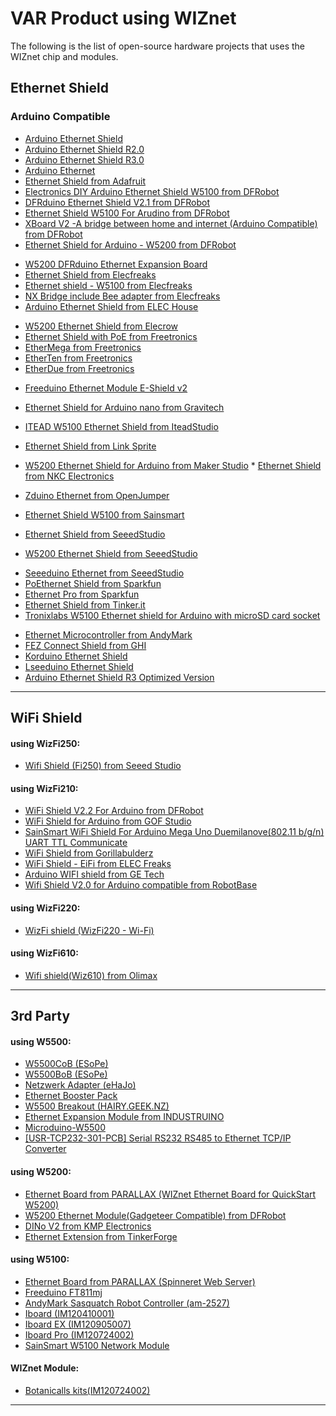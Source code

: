 # VAR Product using WIZnet

The following is the list of open-source hardware projects that uses the
WIZnet chip and modules.

## Ethernet Shield

### Arduino Compatible

  - [Arduino Ethernet
    Shield](/oshw_using_wiznet/ethernet#Arduino%20Ethernet%20Shield)
  - [Arduino Ethernet Shield
    R2.0](/oshw_using_wiznet/ethernet#Arduino%20Ethernet%20Shield%20R2.0)
  - [Arduino Ethernet Shield
    R3.0](/oshw_using_wiznet/ethernet#Arduino%20Ethernet%20Shield%20R3.0)
  - [Arduino Ethernet](/oshw_using_wiznet/ethernet#Arduino%20Ethernet)
  - [Ethernet Shield from
    Adafruit](/oshw_using_wiznet/ethernet#Ethernet%20Shield%20from%20Adafruit)
 - [Electronics DIY Arduino Ethernet Shield W5100 from
    DFRobot](/oshw_using_wiznet/ethernet#Electronics%20DIY%20Arduino%20Ethernet%20Shield%20W5100%20from%20DFRobot)
  - [DFRduino Ethernet Shield V2.1 from
    DFRobot](/oshw_using_wiznet/ethernet#DFRduino%20Ethernet%20Shield%20V2.1%20from%20DFRobot)
  - [Ethernet Shield W5100 For Arudino from
    DFRobot](/oshw_using_wiznet/ethernet#Ethernet%20Shield%20W5100%20For%20Arudino%20from%20DFRobot)
  - [XBoard V2 -A bridge between home and internet (Arduino Compatible)
    from
    DFRobot](/oshw_using_wiznet/ethernet#XBoard%20V2%20-A%20bridge%20between%20home%20and%20internet%20\(Arduino%20Compatible\)%20from%20DFRobot)
  - [Ethernet Shield for Arduino - W5200 from
    DFRobot](/oshw_using_wiznet/ethernet#Ethernet%20Shield%20for%20Arduino%20-%20W5200%20from%20DFRobot)

<!-- end list -->

  - [W5200 DFRduino Ethernet Expansion
    Board](/oshw_using_wiznet/ethernet#W5200%20DFRduino%20Ethernet%20Expansion%20Board)
  - [Ethernet Shield from
    Elecfreaks](/oshw_using_wiznet/ethernet#Ethernet%20Shield%20from%20Elecfreaks)
  - [Ethernet shield - W5100 from
    Elecfreaks](/oshw_using_wiznet/ethernet#Ethernet%20shield%20-%20W5100%20from%20Elecfreaks)
  - [NX Bridge include Bee adapter from
    Elecfreaks](/oshw_using_wiznet/ethernet#NX%20Bridge%20include%20Bee%20adapter%20from%20Elecfreaks)
  - [Arduino Ethernet Shield from ELEC
    House](/oshw_using_wiznet/ethernet#Arduino%20Ethernet%20Shield%20from%20ELEC%20House)

<!-- end list -->

  - [W5200 Ethernet Shield from
    Elecrow](/oshw_using_wiznet/ethernet#W5200%20Ethernet%20Shield%20from%20Elecrow)
  - [Ethernet Shield with PoE from
    Freetronics](/oshw_using_wiznet/ethernet#Ethernet%20Shield%20with%20PoE%20from%20Freetronics)
  - [EtherMega from
    Freetronics](/oshw_using_wiznet/ethernet#EtherMega%20from%20Freetronics)
  - [EtherTen from
    Freetronics](/oshw_using_wiznet/ethernet#EtherTen%20from%20Freetronics)
  - [EtherDue from
    Freetronics](/oshw_using_wiznet/ethernet#EtherDue%20from%20Freetronics)

<!-- end list -->

  - [Freeduino Ethernet Module E-Shield
    v2](/oshw_using_wiznet/ethernet#Freeduino%20Ethernet%20Module%20E-Shield%20v2)
  - [Ethernet Shield for Arduino nano from
    Gravitech](/oshw_using_wiznet/ethernet#Ethernet%20Shield%20for%20Arduino%20nano%20from%20Gravitech)
  - [ITEAD W5100 Ethernet Shield from
    IteadStudio](/oshw_using_wiznet/ethernet#ITEAD%20W5100%20Ethernet%20Shield%20from%20IteadStudio)
  - [Ethernet Shield from Link
    Sprite](/oshw_using_wiznet/ethernet#Ethernet%20Shield%20from%20Link%20Sprite)
  - [W5200 Ethernet Shield for Arduino from Maker
    Studio](/oshw_using_wiznet/ethernet#W5200%20Ethernet%20Shield%20for%20Arduino%20from%20Maker%20Studio)
\* [Ethernet Shield from NKC
Electronics](/oshw_using_wiznet/ethernet#Ethernet%20Shield%20from%20NKC%20Electronics)

  - [Zduino Ethernet from
    OpenJumper](/oshw_using_wiznet/ethernet#Zduino%20Ethernet%20from%20OpenJumper)
  - [Ethernet Shield W5100 from
    Sainsmart](/oshw_using_wiznet/ethernet#Ethernet%20Shield%20W5100%20from%20Sainsmart)
  - [Ethernet Shield from
    SeeedStudio](/oshw_using_wiznet/ethernet#Ethernet%20Shield%20from%20SeeedStudio)
  - [W5200 Ethernet Shield from
    SeeedStudio](/oshw_using_wiznet/ethernet#W5200%20Ethernet%20Shield%20from%20SeeedStudio)

<!-- end list -->

  - [Seeeduino Ethernet from
    SeeedStudio](/oshw_using_wiznet/ethernet#Seeeduino%20Ethernet%20from%20SeeedStudio)
  - [PoEthernet Shield from
    Sparkfun](/oshw_using_wiznet/ethernet#PPoEthernet%20Shield%20from%20Sparkfun)
  - [Ethernet Pro from
    Sparkfun](/oshw_using_wiznet/ethernet#Ethernet%20Pro%20from%20Sparkfun)
  - [Ethernet Shield from
    Tinker.it](/oshw_using_wiznet/ethernet#Ethernet%20Shield%20from%20Tinker.it)
  - [Tronixlabs W5100 Ethernet shield for Arduino with microSD card
    socket](/oshw_using_wiznet/ethernet#Tronixlabs%20W5100%20Ethernet%20shield%20for%20Arduino%20with%20microSD%20card%20socket)

<!-- end list -->

  - [Ethernet Microcontroller from
    AndyMark](/oshw_using_wiznet/ethernet#Ethernet%20Microcontroller%20from%20AndyMark)
  - [FEZ Connect Shield from
    GHI](/oshw_using_wiznet/ethernet#FEZ%20Connect%20Shield%20from%20GHI)
  - [Korduino Ethernet
    Shield](/oshw_using_wiznet/ethernet#Korduino%20Ethernet%20Shield)
  - [Lseeduino Ethernet
    Shield](/oshw_using_wiznet/ethernet#Lseeduino%20Ethernet%20Shield)
  - [Arduino Ethernet Shield R3 Optimized
    Version](/oshw_using_wiznet/ethernet#Arduino%20Ethernet%20Shield%20R3%20Optimized%20Version)

-----
## WiFi Shield

#### using WizFi250:

  - [Wifi Shield (Fi250) from Seeed
    Studio](/oshw_using_wiznet/wifi#Wifi%20Shield%20\(Fi250\)%20from%20Seeed%20Studio)

#### using WizFi210:

  - [WiFi Shield V2.2 For Arduino from
    DFRobot](/oshw_using_wiznet/wifi#WiFi%20Shield%20V2.2%20For%20Arduino%20from%20DFRobot)
  - [WiFi Shield for Arduino from GOF
    Studio](/oshw_using_wiznet/wifi#WiFi%20Shield%20for%20Arduino%20from%20GOF%20Studio)
  - [SainSmart WiFi Shield For Arduino Mega Uno Duemilanove(802.11
    b/g/n) UART TTL
    Communicate](/oshw_using_wiznet/wifi#SainSmart%20WiFi%20Shield%20For%20Arduino%20Mega%20Uno%20Duemilanove\(802.11%20b/g/n\)%20UART%20TTL%20Communicate)
  - [WiFi Shield from
    Gorillabulderz](/oshw_using_wiznet/wifi#WiFi%20Shield%20from%20Gorillabulderz)
  - [WiFi Shield - EiFi from ELEC
    Freaks](/oshw_using_wiznet/wifi#WiFi%20Shield%20-%20EiFi%20from%20ELEC%20Freaks)
  - [Arduino WIFI shield from GE
    Tech](/oshw_using_wiznet/wifi#Arduino%20WIFI%20shield%20from%20GE%20Tech)
  - [Wifi Shield V2.0 for Arduino compatible from
    RobotBase](/oshw_using_wiznet/wifi#Wifi%20Shield%20V2.0%20for%20Arduino%20compatible%20from%20RobotBase)
    

#### using WizFi220:

  - [WizFi shield (WizFi220 -
    Wi-Fi)](/oshw_using_wiznet/wifi#WizFi%20shield%20\(WizFi220%20-%20Wi-Fi\))

#### using WizFi610:

  - [Wifi shield(Wiz610) from
    Olimax](/oshw_using_wiznet/wifi#Wifi%20shield\(Wiz610\)%20from%20Olimax)

-----

## 3rd Party

#### using W5500:

  - [W5500CoB
    (ESoPe)](/oshw_using_wiznet/var_products#W5500CoB%20\(ESoPe\))
  - [W5500BoB
    (ESoPe)](/oshw_using_wiznet/var_products#W5500BoB%20\(ESoPe\))
  - [Netzwerk Adapter
    (eHaJo)](/oshw_using_wiznet/var_products#Netzwerk%20Adapter%20\(eHaJo\))
  - [Ethernet Booster
    Pack](/oshw_using_wiznet/var_products#Ethernet%20Booster%20Pack)
  - [W5500 Breakout
    (HAIRY.GEEK.NZ)](/oshw_using_wiznet/var_products#W5500%20Breakout%20\(HAIRY.GEEK.NZ\))
  - [Ethernet Expansion Module from
    INDUSTRUINO](/oshw_using_wiznet/var_products#Ethernet%20Expansion%20Module%20from%20INDUSTRUINO)
  - [Microduino-W5500](/oshw_using_wiznet/var_products#Microduino-W5500)
  - [\[USR-TCP232-301-PCB\] Serial RS232 RS485 to Ethernet TCP/IP
    Converter](/oshw_using_wiznet/var_products#[USR-TCP232-301-PCB]%20Serial%20RS232%20RS485%20to%20Ethernet%20TCP/IP%20Converter)
#### using W5200:

  - [Ethernet Board from PARALLAX (WIZnet Ethernet Board for QuickStart
    W5200)](/oshw_using_wiznet/var_products#Ethernet%20Board%20from%20PARALLAX%20\(WIZnet%20Ethernet%20Board%20for%20QuickStart%20W5200\))
  - [W5200 Ethernet Module(Gadgeteer Compatible) from
    DFRobot](/oshw_using_wiznet/var_products#W5200%20Ethernet%20Module\(Gadgeteer%20Compatible\)%20from%20DFRobot)
  - [DINo V2 from KMP
    Electronics](/oshw_using_wiznet/var_products#DINo%20V2%20from%20KMP%20Electronics)
  - [Ethernet Extension from
    TinkerForge](/oshw_using_wiznet/var_products#Ethernet%20Extension%20from%20TinkerForge)

#### using W5100:

  - [Ethernet Board from PARALLAX (Spinneret Web
    Server)](/oshw_using_wiznet/var_products#Ethernet%20Board%20from%20PARALLAX%20\(Spinneret%20Web%20Server\))
  - [Freeduino
    FT811mj](/oshw_using_wiznet/var_products#Freeduino%20FT811mj)
  - [AndyMark Sasquatch Robot Controller
    (am-2527)](/oshw_using_wiznet/var_products#AndyMark%20Sasquatch%20Robot%20Controller%20\(am-2527\))
  - [Iboard
    (IM120410001)](/oshw_using_wiznet/var_products#Iboard%20\(IM120410001\))
  - [Iboard EX
    (IM120905007)](/oshw_using_wiznet/var_products#Iboard%20EX%20\(IM120905007\))
  - [Iboard Pro
    (IM120724002)](/oshw_using_wiznet/var_products#Iboard%20Pro%20\(IM120724002\))
  - [SainSmart W5100 Network
    Module](/oshw_using_wiznet/var_products#SainSmart%20W5100%20Network%20Module)

#### WIZnet Module:

  - [Botanicalls
    kits(IM120724002)](/oshw_using_wiznet/var_products#Botanicalls%20kits\(IM120724002\))

-----